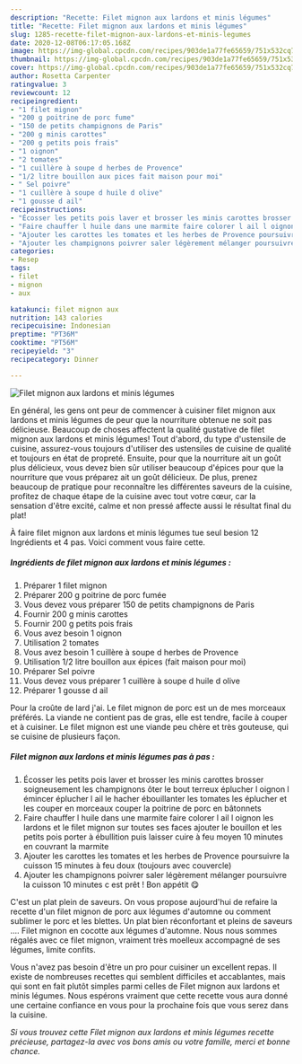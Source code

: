 ```yaml
---
description: "Recette: Filet mignon aux lardons et minis légumes"
title: "Recette: Filet mignon aux lardons et minis légumes"
slug: 1285-recette-filet-mignon-aux-lardons-et-minis-legumes
date: 2020-12-08T06:17:05.168Z
image: https://img-global.cpcdn.com/recipes/903de1a77fe65659/751x532cq70/filet-mignon-aux-lardons-et-minis-legumes-photo-principale-de-la-recette.jpg
thumbnail: https://img-global.cpcdn.com/recipes/903de1a77fe65659/751x532cq70/filet-mignon-aux-lardons-et-minis-legumes-photo-principale-de-la-recette.jpg
cover: https://img-global.cpcdn.com/recipes/903de1a77fe65659/751x532cq70/filet-mignon-aux-lardons-et-minis-legumes-photo-principale-de-la-recette.jpg
author: Rosetta Carpenter
ratingvalue: 3
reviewcount: 12
recipeingredient:
- "1 filet mignon"
- "200 g poitrine de porc fume"
- "150 de petits champignons de Paris"
- "200 g minis carottes"
- "200 g petits pois frais"
- "1 oignon"
- "2 tomates"
- "1 cuillère à soupe d herbes de Provence"
- "1/2 litre bouillon aux pices fait maison pour moi"
- " Sel poivre"
- "1 cuillère à soupe d huile d olive"
- "1 gousse d ail"
recipeinstructions:
- "Écosser les petits pois laver et brosser les minis carottes brosser soigneusement les champignons ôter le bout terreux éplucher l oignon l émincer éplucher l ail le hacher ébouillanter les tomates les éplucher et les couper en morceaux couper la poitrine de porc en bâtonnets"
- "Faire chauffer l huile dans une marmite faire colorer l ail l oignon les lardons et le filet mignon sur toutes ses faces ajouter le bouillon et les petits pois porter à ébullition puis laisser cuire à feu moyen 10 minutes en couvrant la marmite"
- "Ajouter les carottes les tomates et les herbes de Provence poursuivre la cuisson 15 minutes à feu doux (toujours avec couvercle)"
- "Ajouter les champignons poivrer saler légèrement mélanger poursuivre la cuisson 10 minutes c est prêt ! Bon appétit 😋"
categories:
- Resep
tags:
- filet
- mignon
- aux

katakunci: filet mignon aux 
nutrition: 143 calories
recipecuisine: Indonesian
preptime: "PT36M"
cooktime: "PT56M"
recipeyield: "3"
recipecategory: Dinner

---
```



![Filet mignon aux lardons et minis légumes](https://img-global.cpcdn.com/recipes/903de1a77fe65659/751x532cq70/filet-mignon-aux-lardons-et-minis-legumes-photo-principale-de-la-recette.jpg)

En général, les gens ont peur de commencer à cuisiner filet mignon aux lardons et minis légumes de peur que la nourriture obtenue ne soit pas délicieuse. Beaucoup de choses affectent la qualité gustative de filet mignon aux lardons et minis légumes! Tout d'abord, du type d'ustensile de cuisine, assurez-vous toujours d'utiliser des ustensiles de cuisine de qualité et toujours en état de propreté. Ensuite, pour que la nourriture ait un goût plus délicieux, vous devez bien sûr utiliser beaucoup d'épices pour que la nourriture que vous préparez ait un goût délicieux. De plus, prenez beaucoup de pratique pour reconnaître les différentes saveurs de la cuisine, profitez de chaque étape de la cuisine avec tout votre cœur, car la sensation d'être excité, calme et non pressé affecte aussi le résultat final du plat!

<!--inarticleads1-->

À faire filet mignon aux lardons et minis légumes tue seul besion 12 Ingrédients et 4 pas. Voici comment vous faire cette.

##### Ingrédients de filet mignon aux lardons et minis légumes :

1. Préparer 1 filet mignon
1. Préparer 200 g poitrine de porc fumée
1. Vous devez vous préparer 150 de petits champignons de Paris
1. Fournir 200 g minis carottes
1. Fournir 200 g petits pois frais
1. Vous avez besoin 1 oignon
1. Utilisation 2 tomates
1. Vous avez besoin 1 cuillère à soupe d herbes de Provence
1. Utilisation 1/2 litre bouillon aux épices (fait maison pour moi)
1. Préparer  Sel poivre
1. Vous devez vous préparer 1 cuillère à soupe d huile d olive
1. Préparer 1 gousse d ail


Pour la croûte de lard j&#39;ai. Le filet mignon de porc est un de mes morceaux préférés. La viande ne contient pas de gras, elle est tendre, facile à couper et à cuisiner. Le filet mignon est une viande peu chère et très gouteuse, qui se cuisine de plusieurs façon. 

<!--inarticleads2-->

##### Filet mignon aux lardons et minis légumes pas à pas :

1. Écosser les petits pois laver et brosser les minis carottes brosser soigneusement les champignons ôter le bout terreux éplucher l oignon l émincer éplucher l ail le hacher ébouillanter les tomates les éplucher et les couper en morceaux couper la poitrine de porc en bâtonnets
1. Faire chauffer l huile dans une marmite faire colorer l ail l oignon les lardons et le filet mignon sur toutes ses faces ajouter le bouillon et les petits pois porter à ébullition puis laisser cuire à feu moyen 10 minutes en couvrant la marmite
1. Ajouter les carottes les tomates et les herbes de Provence poursuivre la cuisson 15 minutes à feu doux (toujours avec couvercle)
1. Ajouter les champignons poivrer saler légèrement mélanger poursuivre la cuisson 10 minutes c est prêt ! Bon appétit 😋


C&#39;est un plat plein de saveurs. On vous propose aujourd&#39;hui de refaire la recette d&#39;un filet mignon de porc aux légumes d&#39;automne ou comment sublimer le porc et les blettes. Un plat bien réconfortant et pleins de saveurs …. Filet mignon en cocotte aux légumes d&#39;automne. Nous nous sommes régalés avec ce filet mignon, vraiment très moelleux accompagné de ses légumes, limite confits. 

<!--inarticleads1-->

<p>
Vous n'avez pas besoin d'être un pro pour cuisiner un excellent repas. Il existe de nombreuses recettes qui semblent difficiles et accablantes, mais qui sont en fait plutôt simples parmi celles de Filet mignon aux lardons et minis légumes. Nous espérons vraiment que cette recette vous aura donné une certaine confiance en vous pour la prochaine fois que vous serez dans la cuisine.
</p>

<p>
<i>Si vous trouvez cette Filet mignon aux lardons et minis légumes recette précieuse, partagez-la avec vos bons amis ou votre famille, merci et bonne chance.</i>
</p>
